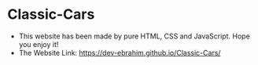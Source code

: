 # Classic-Cars
+ This website has been made by pure HTML, CSS and JavaScript. Hope you enjoy it!
+ The Website Link: https://dev-ebrahim.github.io/Classic-Cars/